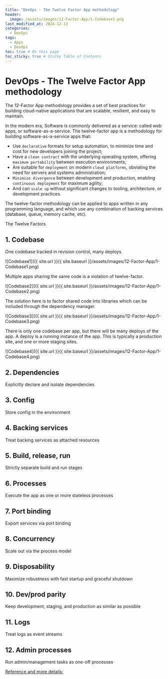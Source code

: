 ```yaml
---
title: "DevOps - The Twelve Factor App methodology"
header:
  image: /assets/images/12-Factor-App/1-Codebase1.png
last_modified_at: 2024-12-13
categories:
  - DevOps
tags:
  - Apps
  - DevOps
toc: true # On this page
toc_sticky: true # Sticky Table of Contents
---
```


# DevOps - The Twelve Factor App methodology

The 12-Factor App methodology provides a set of best practices for building cloud-native applications that are scalable, resilient, and easy to maintain.

In the modern era, Software is commonly delivered as a service: called web apps, or software-as-a-service. The twelve-factor app is a methodology for building software-as-a-service apps that:

- Use `declarative` formats for setup automation, to minimize time and cost for new developers joining the project;
- Have a `clean contract` with the underlying operating system, offering `maximum portability` between execution environments;
- Are suitable for `deployment` on modern `cloud platforms`, obviating the need for servers and systems administration;
- `Minimize divergence` between development and production, enabling `continuous deployment` for maximum agility;
- And can `scale up` without significant changes to tooling, architecture, or development practices.

The twelve-factor methodology can be applied to apps written in any programming language, and which use any combination of backing services (database, queue, memory cache, etc).

The Twelve Factors
## 1. Codebase
One codebase tracked in revision control, many deploys

![Codebase1]({{ site.url }}{{ site.baseurl }}/assets/images/12-Factor-App/1-Codebase1.png)

Multiple apps sharing the same code is a violation of twelve-factor.

![Codebase2]({{ site.url }}{{ site.baseurl }}/assets/images/12-Factor-App/1-Codebase2.png)

The solution here is to factor shared code into libraries which can be included through the dependency manager.

![Codebase3]({{ site.url }}{{ site.baseurl }}/assets/images/12-Factor-App/1-Codebase3.png)

There is only one codebase per app, but there will be many deploys of the app. A deploy is a running instance of the app. This is typically a production site, and one or more staging sites.

![Codebase4]({{ site.url }}{{ site.baseurl }}/assets/images/12-Factor-App/1-Codebase4.png)

## 2. Dependencies
Explicitly declare and isolate dependencies
## 3. Config
Store config in the environment
## 4. Backing services
Treat backing services as attached resources
## 5. Build, release, run
Strictly separate build and run stages
## 6. Processes
Execute the app as one or more stateless processes
## 7. Port binding
Export services via port binding
## 8. Concurrency
Scale out via the process model
## 9. Disposability
Maximize robustness with fast startup and graceful shutdown
## 10. Dev/prod parity
Keep development, staging, and production as similar as possible
## 11. Logs
Treat logs as event streams
## 12. Admin processes
Run admin/management tasks as one-off processes

[Reference and more details:](https://moalaaelden.wordpress.com/2022/10/24/install-docker-engine-on-ubuntu-18-04-lts-20-04-lts-21-10-lts-22-04-lts-2/ "MoAlaaElden")